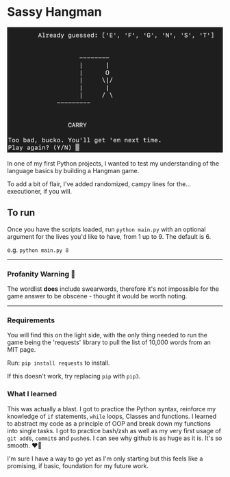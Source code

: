 # Sassy Hangman


![preview](images/gui.jpg)

In one of my first Python projects, I wanted to test my understanding of the language basics by building a Hangman game.

To add a bit of flair, I've added randomized, campy lines for the... executioner, if you will. 

## To run

Once you have the scripts loaded, run `python main.py` with an optional argument for the lives you'd like to have, from 1 up to 9. The default is 6.

e.g. `python main.py 8`

---

### Profanity Warning 🤬

The wordlist **does** include swearwords, therefore it's not impossible for the game answer to be obscene - thought it would be worth noting.

---

### Requirements
You will find this on the light side, with the only thing needed to run the game being the 'requests' library to pull the list of 10,000 words from an MIT page.

Run: `pip install requests` to install.

If this doesn't work, try replacing `pip` with `pip3`.

### What I learned

This was actually a blast. I got to practice the Python syntax, reinforce my knowledge of `if` statements, `while` loops, Classes and functions. I learned to abstract my code as a principle of OOP and break down my functions into single tasks. I got to practice bash/zsh as well as my very first usage of `git add`s, `commit`s and `push`es. I can see why github is as huge as it is. It's so smooth. ❤️‍🔥

I'm sure I have a way to go yet as I'm only starting but this feels like a promising, if basic, foundation for my future work.

